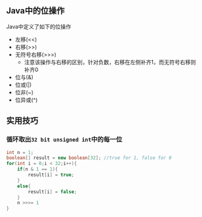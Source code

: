 ## Java中的位操作

Java中定义了如下的位操作
- 左移(<<)
- 右移(>>)
- 无符号右移(>>>)
  * 注意该操作与右移的区别，针对负数，右移在左侧补齐1，而无符号右移则补齐0
- 位与(&)
- 位或(|)
- 位非(~)
- 位异或(^)

## 实用技巧
### 循环取出`32 bit unsigned int`中的每一位
```java
int n = 1;
boolean[] result = new boolean[32]; //true for 1, false for 0
for(int i = 0;i < 32;i++){
    if(n & 1 == 1){
        result[i] = true;
    }
    else{
        result[i] = false;
    }
    n >>>= 1
}
```
